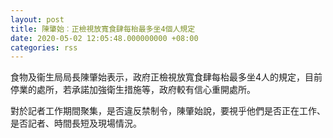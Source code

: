 ```yaml
---
layout: post
title: 陳肇始︰正檢視放寬食肆每枱最多坐4個人規定
date: 2020-05-02 12:05:48.000000000 +08:00
categories: rss
---
```


食物及衞生局局長陳肇始表示，政府正檢視放寬食肆每枱最多坐4人的規定，目前停業的處所，若承諾加強衛生措施等，政府較有信心重開處所。

對於記者工作期間聚集，是否違反禁制令，陳肇始說，要視乎他們是否正在工作、是否記者、時間長短及現場情況。
